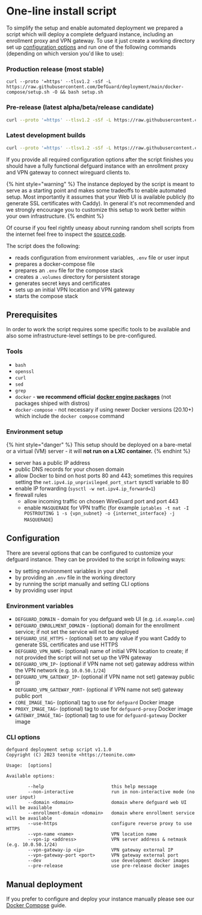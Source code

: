 # One-line install script

To simplify the setup and enable automated deployment we prepared a script which will deploy a complete defguard instance, including an enrollment proxy and VPN gateway. To use it just create a working directory set up [configuration options](one-line-install.md#configuration) and run one of the following commands (depending on which version you'd like to use):

### **Production release (most stable)**

```shell
curl --proto '=https' --tlsv1.2 -sSf -L https://raw.githubusercontent.com/DefGuard/deployment/main/docker-compose/setup.sh -O && bash setup.sh
```

### **Pre-release (latest alpha/beta/release candidate)**

```bash
curl --proto '=https' --tlsv1.2 -sSf -L https://raw.githubusercontent.com/DefGuard/deployment/main/docker-compose/setup.sh -O && bash setup.sh --pre-release
```

### **Latest development builds**

```bash
curl --proto '=https' --tlsv1.2 -sSf -L https://raw.githubusercontent.com/DefGuard/deployment/main/docker-compose/setup.sh -O && bash setup.sh --dev
```

If you provide all required configuration options after the script finishes you should have a fully functional defguard instance with an enrollment proxy and VPN gateway to connect wireguard clients to.

{% hint style="warning" %}
The instance deployed by the script is meant to serve as a starting point and makes some tradeoffs to enable automated setup. Most importantly it assumes that your Web UI is available publicly (to generate SSL certificates with Caddy). In general it's not recommended and we strongly encourage you to customize this setup to work better within your own infrastructure.
{% endhint %}

Of course if you feel rightly uneasy about running random shell scripts from the internet feel free to inspect the [source code](https://raw.githubusercontent.com/DefGuard/deployment/main/docker-compose/setup.sh).

The script does the following:

* reads configuration from environment variables, `.env` file or user input
* prepares a docker-compose file
* prepares an `.env` file for the compose stack
* creates a `.volumes` directory for persistent storage
* generates secret keys and certificates
* sets up an initial VPN location and VPN gateway
* starts the compose stack

## Prerequisites

In order to work the script requires some specific tools to be available and also some infrastructure-level settings to be pre-configured.

### Tools

* `bash`
* `openssl`
* `curl`
* `sed`
* `grep`
* `docker` - **we recommend official** [**docker engine packages**](https://docs.docker.com/engine/install/) (not packages shiped with distros)
* `docker-compose` - not necessary if using newer Docker versions (20.10+) which include the `docker compose` command

### Environment setup

{% hint style="danger" %}
This setup should be deployed on a bare-metal or a virtual (VM) server - it will **not run on a LXC container.**
{% endhint %}

* server has a public IP address
* public DNS records for your chosen domain
* allow Docker to bind on host ports 80 and 443; sometimes this requires setting the `net.ipv4.ip_unprivileged_port_start` sysctl variable to 80
* enable IP forwarding (`sysctl -w net.ipv4.ip_forward=1`)
* firewall rules
  * allow incoming traffic on chosen WireGuard port and port 443
  * enable `MASQUERADE` for VPN traffic (for example `iptables -t nat -I POSTROUTING 1 -s {vpn_subnet} -o {internet_interface} -j MASQUERADE`)

## Configuration

There are several options that can be configured to customize your defguard instance. They can be provided to the script in following ways:

* by setting environment variables in your shell
* by providing an `.env` file in the working directory
* by running the script manually and setting CLI options
* by providing user input

### Environment variables

* `DEFGUARD_DOMAIN` - domain for you defguard web UI (e.g. `id.example.com`)
* `DEFGUARD_ENROLLMENT_DOMAIN` - (optional) domain for the enrollment service; if not set the service will not be deployed
* `DEFGUARD_USE_HTTPS` - (optional) set to any value if you want Caddy to generate SSL certificates and use HTTPS
* `DEFGUARD_VPN_NAME`- (optional) name of initial VPN location to create; if not provided the script will not set up the VPN gateway
* `DEFGUARD_VPN_IP`- (optional if VPN name not set) gateway address within the VPN network (e.g. `10.0.50.1/24`)
* `DEFGUARD_VPN_GATEWAY_IP`- (optional if VPN name not set) gateway public IP
* `DEFGUARD_VPN_GATEWAY_PORT`- (optional if VPN name not set) gateway public port
* `CORE_IMAGE_TAG`- (optional) tag to use for `defguard` Docker image&#x20;
* `PROXY_IMAGE_TAG`- (optional) tag to use for `defguard-proxy` Docker image&#x20;
* `GATEWAY_IMAGE_TAG`- (optional) tag to use for `defguard-gateway` Docker image

### CLI options

```
defguard deployment setup script v1.1.0
Copyright (C) 2023 teonite <https://teonite.com>

Usage:  [options]

Available options:

        --help                         this help message
        --non-interactive              run in non-interactive mode (no user input)
        --domain <domain>              domain where defguard web UI will be available
        --enrollment-domain <domain>   domain where enrollment service will be available
        --use-https                    configure reverse proxy to use HTTPS
        --vpn-name <name>              VPN location name
        --vpn-ip <address>             VPN server address & netmask (e.g. 10.0.50.1/24)
        --vpn-gateway-ip <ip>          VPN gateway external IP
        --vpn-gateway-port <port>      VPN gateway external port
        --dev                          use development docker images
        --pre-release                  use pre-release docker images
```

## Manual deployment

If you prefer to configure and deploy your instance manually please see our [Docker Compose](docker-compose.md) guide.
